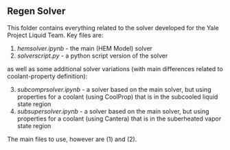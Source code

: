 ## Regen Solver
This folder contains everything related to the solver developed for the Yale Project Liquid Team. Key files are:
1. <em>hemsolver.ipynb</em> - the main (HEM Model) solver
2. <em>solverscript.py</em> - a python script version of the solver

as well as some additional solver variations (with main differences related to coolant-property definition):

3. <em>subcomprsolver.ipynb</em> - a solver based on the main solver, but using properties for a coolant (using CoolProp) that is in the subcooled liquid state region
4. <em>subsupersolver.ipynb</em> - a solver based on the main solver, but using properties for a coolant (using Cantera) that is in the suberheated vapor state region

The main files to use, however are (1) and (2).
